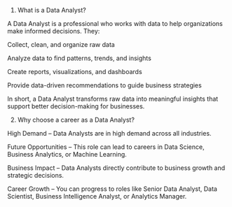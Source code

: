 1) What is a Data Analyst?

A Data Analyst is a professional who works with data to help organizations make informed decisions. They:

Collect, clean, and organize raw data

Analyze data to find patterns, trends, and insights

Create reports, visualizations, and dashboards

Provide data-driven recommendations to guide business strategies

In short, a Data Analyst transforms raw data into meaningful insights that support better decision-making for businesses.

2) Why choose a career as a Data Analyst?

High Demand – Data Analysts are in high demand across all industries.

Future Opportunities – This role can lead to careers in Data Science, Business Analytics, or Machine Learning.

Business Impact – Data Analysts directly contribute to business growth and strategic decisions.

Career Growth – You can progress to roles like Senior Data Analyst, Data Scientist, Business Intelligence Analyst, or Analytics Manager.
